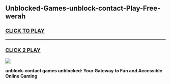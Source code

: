 
## Unblocked-Games-unblock-contact-Play-Free-werah
<h3>
<a href="https://premium76.site?title=unblock-contact&ref=21A">CLICK TO PLAY</a></h3>
<hr>

<h3>
<a href="https://premium76.site?title=unblock-contact&ref=21A">CLICK 2 PLAY</a>
  
</h3>

<a href="https://premium76.site?title=unblock-contact&ref=21A"><img src="https://clearcache.store/games.png"></a>


**unblock-contact games unblocked: Your Gateway to Fun and Accessible Online Gaming**
